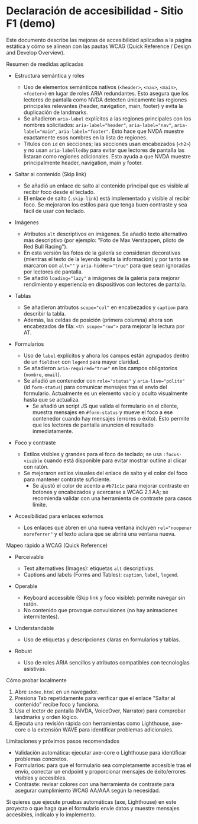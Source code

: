# Declaración de accesibilidad - Sitio F1 (demo)

Este documento describe las mejoras de accesibilidad aplicadas a la página estática y cómo se alinean con las pautas WCAG (Quick Reference / Design and Develop Overview).

Resumen de medidas aplicadas

- Estructura semántica y roles
  - Uso de elementos semánticos nativos (`<header>`, `<nav>`, `<main>`, `<footer>`) en lugar de roles ARIA redundantes. Esto asegura que los lectores de pantalla como NVDA detecten únicamente las regiones principales relevantes (header, navigation, main, footer) y evita la duplicación de landmarks.
  - Se añadieron `aria-label` explícitos a las regiones principales con los nombres solicitados: `aria-label="header"`, `aria-label="nav"`, `aria-label="main"`, `aria-label="footer"`. Esto hace que NVDA muestre exactamente esos nombres en la lista de regiones.
  - Títulos con `id` en secciones; las secciones usan encabezados (`<h2>`) y no usan `aria-labelledby` para evitar que lectores de pantalla las listaran como regiones adicionales. Esto ayuda a que NVDA muestre principalmente header, navigation, main y footer.

- Saltar al contenido (Skip link)
  - Se añadió un enlace de salto al contenido principal que es visible al recibir foco desde el teclado.
  - El enlace de salto (`.skip-link`) está implementado y visible al recibir foco. Se mejoraron los estilos para que tenga buen contraste y sea fácil de usar con teclado.

- Imágenes
  - Atributos `alt` descriptivos en imágenes. Se añadió texto alternativo más descriptivo (por ejemplo: "Foto de Max Verstappen, piloto de Red Bull Racing").
  - En esta versión las fotos de la galería se consideran decorativas (mientras el texto de la leyenda repita la información) y por tanto se marcaron con `alt=""` y `aria-hidden="true"` para que sean ignoradas por lectores de pantalla.
  - Se añadió `loading="lazy"` a imágenes de la galería para mejorar rendimiento y experiencia en dispositivos con lectores de pantalla.

- Tablas
  - Se añadieron atributos `scope="col"` en encabezados y `caption` para describir la tabla.
  - Además, las celdas de posición (primera columna) ahora son encabezados de fila: `<th scope="row">` para mejorar la lectura por AT.

- Formularios
  - Uso de `label` explícitos y ahora los campos están agrupados dentro de un `fieldset` con `legend` para mayor claridad.
  - Se añadieron `aria-required="true"` en los campos obligatorios (`nombre`, `email`).
  - Se añadió un contenedor con `role="status"` y `aria-live="polite"` (id `form-status`) para comunicar mensajes tras el envío del formulario. Actualmente es un elemento vacío y oculto visualmente hasta que se actualiza.
    - Se añadió un script JS que valida el formulario en el cliente, muestra mensajes en `#form-status` y mueve el foco a ese contenedor cuando hay mensajes (errores o éxito). Esto permite que los lectores de pantalla anuncien el resultado inmediatamente.

- Foco y contraste
  - Estilos visibles y grandes para el foco de teclado; se usa `:focus-visible` cuando está disponible para evitar mostrar outline al clicar con ratón.
  - Se mejoraron estilos visuales del enlace de salto y el color del foco para mantener contraste suficiente.
    - Se ajustó el color de acento a `#b71c1c` para mejorar contraste en botones y encabezados y acercarse a WCAG 2.1 AA; se recomienda validar con una herramienta de contraste para casos límite.

- Accesibilidad para enlaces externos
  - Los enlaces que abren en una nueva ventana incluyen `rel="noopener noreferrer"` y el texto aclara que se abrirá una ventana nueva.

Mapeo rápido a WCAG (Quick Reference)

- Perceivable
  - Text alternatives (Images): etiquetas `alt` descriptivas.
  - Captions and labels (Forms and Tables): `caption`, `label`, `legend`.

- Operable
  - Keyboard accessible (Skip link y foco visible): permite navegar sin ratón.
  - No contenido que provoque convulsiones (no hay animaciones intermitentes).

- Understandable
  - Uso de etiquetas y descripciones claras en formularios y tablas.

- Robust
  - Uso de roles ARIA sencillos y atributos compatibles con tecnologías asistivas.

Cómo probar localmente

1. Abre `index.html` en un navegador.
2. Presiona Tab repetidamente para verificar que el enlace "Saltar al contenido" recibe foco y funciona.
3. Usa el lector de pantalla (NVDA, VoiceOver, Narrator) para comprobar landmarks y orden lógico.
4. Ejecuta una revisión rápida con herramientas como Lighthouse, axe-core o la extensión WAVE para identificar problemas adicionales.

Limitaciones y próximos pasos recomendados

- Validación automática: ejecutar axe-core o Lighthouse para identificar problemas concretos.
- Formularios: para que el formulario sea completamente accesible tras el envío, conectar un endpoint y proporcionar mensajes de éxito/errores visibles y accesibles.
- Contraste: revisar colores con una herramienta de contraste para asegurar cumplimiento WCAG AA/AAA según la necesidad.

Si quieres que ejecute pruebas automáticas (axe, Lighthouse) en este proyecto o que haga que el formulario envíe datos y muestre mensajes accesibles, indícalo y lo implemento.
